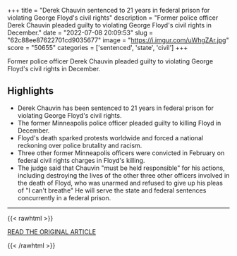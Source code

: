 +++
title = "Derek Chauvin sentenced to 21 years in federal prison for violating George Floyd's civil rights"
description = "Former police officer Derek Chauvin pleaded guilty to violating George Floyd's civil rights in December."
date = "2022-07-08 20:09:53"
slug = "62c88ee87622701cd9035677"
image = "https://i.imgur.com/uWhgZAr.jpg"
score = "50655"
categories = ['sentenced', 'state', 'civil']
+++

Former police officer Derek Chauvin pleaded guilty to violating George Floyd's civil rights in December.

## Highlights

- Derek Chauvin has been sentenced to 21 years in federal prison for violating George Floyd's civil rights.
- The former Minneapolis police officer pleaded guilty to killing Floyd in December.
- Floyd's death sparked protests worldwide and forced a national reckoning over police brutality and racism.
- Three other former Minneapolis officers were convicted in February on federal civil rights charges in Floyd's killing.
- The judge said that Chauvin "must be held responsible" for his actions, including destroying the lives of the other three other officers involved in the death of Floyd, who was unarmed and refused to give up his pleas of "I can't breathe" He will serve the state and federal sentences concurrently in a federal prison.

---

{{< rawhtml >}}
  <p class="article-category">
    <a target="_blank" href="https://www.cbsnews.com/news/derek-chauvin-sentenced-violating-george-floyd-civil-rights/?ftag=CNM-00-10aab8d&amp;linkId=172339192">READ THE ORIGINAL ARTICLE</a>
  </p>
{{< /rawhtml >}}
